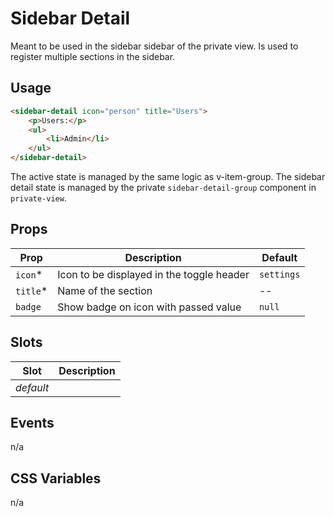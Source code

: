 # Sidebar Detail

Meant to be used in the sidebar sidebar of the private view. Is used to register multiple sections in the sidebar.

## Usage

```html
<sidebar-detail icon="person" title="Users">
	<p>Users:</p>
	<ul>
		<li>Admin</li>
	</ul>
</sidebar-detail>
```

The active state is managed by the same logic as v-item-group. The sidebar detail state is managed by the private
`sidebar-detail-group` component in `private-view`.

## Props

| Prop      | Description                               | Default    |
| --------- | ----------------------------------------- | ---------- |
| `icon`\*  | Icon to be displayed in the toggle header | `settings` |
| `title`\* | Name of the section                       | --         |
| `badge`   | Show badge on icon with passed value      | `null`     |

## Slots

| Slot      | Description |
| --------- | ----------- |
| _default_ |             |

## Events

n/a

## CSS Variables

n/a
